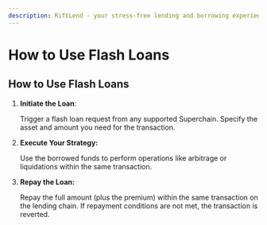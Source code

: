 ```yaml
---
description: RiftLend - your stress-free lending and borrowing experience
---
```


# How to Use Flash Loans

## How to Use Flash Loans

1.  **Initiate the Loan**:

    Trigger a flash loan request from any supported Superchain. Specify the asset and amount you need for the transaction.
2.  **Execute Your Strategy:**

    Use the borrowed funds to perform operations like arbitrage or liquidations within the same transaction.
3.  **Repay the Loan:**

    Repay the full amount (plus the premium) within the same transaction on the lending chain. If repayment conditions are not met, the transaction is reverted.
